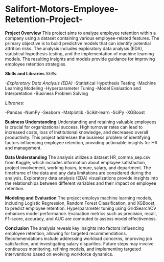 # Salifort-Motors-Employee-Retention-Project-

**Project Overview**
This project aims to analyze employee retention within a company using a dataset containing various employee-related features. The primary objective is to build predictive models that can identify potential attrition risks. The analysis includes exploratory data analysis (EDA), statistical hypothesis testing, and the implementation of machine learning models. The resulting insights and models provide guidance for improving employee retention strategies.

**Skills and Libraries**
*Skills:*

 *-Exploratory Data Analysis (EDA)*
 -Statistical Hypothesis Testing
 -Machine Learning Modeling
 -Hyperparameter Tuning
 -Model Evaluation and Interpretation
 -Business Problem Solving

*Libraries:*

-Pandas
-NumPy
-Seaborn
-Matplotlib
-Scikit-learn
-SciPy
-XGBoost

**Business Understanding**
Understanding and retaining valuable employees is crucial for organizational success. High turnover rates can lead to increased costs, loss of institutional knowledge, and decreased overall productivity. This project addresses the business problem of identifying factors influencing employee retention, providing actionable insights for HR and management.

**Data Understanding**
The analysis utilizes a dataset HR_comma_sep.csv from Kaggle, which includes information about employee satisfaction, project involvement, working hours, tenure, salary, and department. The timeframe of the data and any data limitations are considered during the analysis. Exploratory data analysis (EDA) visualizations provide insights into the relationships between different variables and their impact on employee retention.

**Modeling and Evaluation**
The project employs machine learning models, including Logistic Regression, Random Forest Classification, and XGBoost, to predict employee retention. Hyperparameter tuning using GridSearchCV enhances model performance. Evaluation metrics such as precision, recall, F1-score, accuracy, and AUC are computed to assess model effectiveness.

**Conclusion**
The analysis reveals key insights into factors influencing employee retention, allowing for targeted recommendations. Recommendations include addressing workload concerns, improving job satisfaction, and investigating salary disparities. Future steps may involve continuous monitoring, refining models, and implementing targeted interventions based on evolving workforce dynamics.
